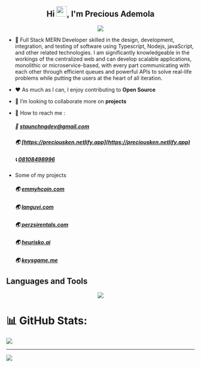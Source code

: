 <!-- _busy doing juju 🍀_
 
 my shrine is all-encompassing; so come, let's do juju together!

- to find me anywhere, just search for **opensaucerer**
- i create open tools people can use in their everyday life
- i try to advocate for more open-source development
- i'm currently experimenting with [these exciting ideas](https://abbrefy.xyz/projects)
- i'm probably giving *Rust* and *Julia* a run for my money
- i'm open to talking about anything and everything

[my résumé resides here](https://abbrefy.xyz/resumeng) -->





<h2 align="center">Hi <img src="https://media.giphy.com/media/hvRJCLFzcasrR4ia7z/giphy.gif" width="28">, I'm Precious Ademola</h2>

<p align="center">
  <a href="https://github.com/DenverCoder1/readme-typing-svg"><img src="https://readme-typing-svg.herokuapp.com?lines=Software+Engineer;Back+End+Engineer;Open%20Source&center=true&width=640&height=55"></a>
</p> 

- 🚧 Full Stack MERN Developer skilled in the design, development, integration, and
testing of software using Typescript, Nodejs, javaScript, and other related
technologies. I am significantly knowledgeable in the workings of the centralized web
and can develop scalable applications, monolithic or microservice-based, with every
part communicating with each other through efficient queues and powerful APIs to
solve real-life problems while putting the users at the heart of all iteration.
- ❤️ As much as I can, I enjoy contributing to **Open Source**
- 👯 I’m looking to collaborate more on **projects**
  
- 💬 How to reach me :
    ##### 📧 [staunchngdev@gmail.com](mailto:staunchngdev@gmail.com)  
    ##### 🌏 [https://preciousken.netlify.app](https://preciousken.netlify.app)
    ##### 📞 [08108498996](tel:+2348108498996)

- Some of my projects  
    ##### 🌏 [emmyhcoin.com](https://emmyhcoin.com)
    ##### 🌏 [languvi.com](https://languvi.com)
    ##### 🌏 [perzsirentals.com](https://www.perzsirentals.com)
    ##### 🌏 [heurisko.ai](https://heurisko.ai/)
    ##### 🌏 [keysgame.me](https://keysgame.me)

## Languages and Tools
<p align="center">
  <a href="https://skillicons.dev">
    <img src="https://skillicons.dev/icons?i=react,redux,ts,mongodb,git,css,express,firebase,git,github,heroku,js,postman,docker,aws,solidity,hardhat" />
  </a>
</p>


# 📊 GitHub Stats:
![](https://github-readme-streak-stats.herokuapp.com/?user=preciousken&theme=dark&hide_border=true)<br/>

---
[![](https://visitcount.itsvg.in/api?id=preciousken&icon=0&color=0)](https://visitcount.itsvg.in)

<!-- Proudly created with GPRM ( https://gprm.itsvg.in ) -->
